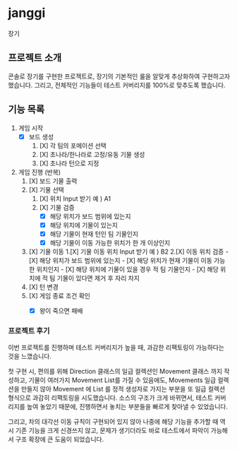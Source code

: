 # janggi
장기

## 프로젝트 소개
콘솔로 장기를 구현한 프로젝트로, 
장기의 기본적인 룰을 알맞게 추상화하여 구현하고자 했습니다.
그리고, 전체적인 기능들이 테스트 커버리지를 100%로 맞추도록 했습니다.

## 기능 목록

1. 게임 시작
    - [x] 보드 생성
        1. [X] 각 팀의 포메이션 선택 
        2. [X] 초나라/한나라로 고정/유동 기물 생성
        3. [X] 초나라 턴으로 지정

2. 게임 진행 (반복)
    1. [X] 보드 기물 출력
    2. [X] 기물 선택
         1. [X] 위치 Input 받기 예 ) A1
         2. [X] 기물 검증
             - [X] 해당 위치가 보드 범위에 있는지
             - [X] 해당 위치에 기물이 있는지
             - [X] 해당 기물이 현재 턴인 팀 기물인지
             - [X] 해당 기물이 이동 가능한 위치가 한 개 이상인지
    3. [X] 기물 이동
          1.[X] 기물 이동 위치 Input 받기 예 ) B2
          2.[X] 이동 위치 검증
              - [X] 해당 위치가 보드 범위에 있는지
              - [X] 해당 위치가 현재 기물이 이동 가능한 위치인지
              - [X] 해당 위치에 기물이 있을 경우 적 팀 기물인지
              - [X] 해당 위치에 적 팀 기물이 있다면 제거 후 자리 차지
    4. [X] 턴 변경
    5. [X] 게임 종료 조건 확인
       - [X] 왕이 죽으면 패배
        




### 프로젝트 후기
이번 프로젝트를 진행하며 테스트 커버리지가 높을 때, 과감한 리팩토링이 가능하다는 것을 느꼈습니다.

첫 구현 시, 편의를 위해 Direction 클래스의 일급 컬렉션인 Movement 클래스 까지 작성하고, 
기물이 여러가지 Movement List를 가질 수 있음에도, Movements 일급 컬렉션을 만들지 않아 
Movement 에 List<Movement> 를 정적 생성자로 가지는 부분을 또 일급 컬렉션 형식으로 과감히 리팩토링을 시도했습니다.
소스의 구조가 크게 바뀌면서, 테스트 커버리지를 높여 놓았기 때문에, 진행하면서 놓치는 부분들을 빠르게 찾아낼 수 있었습니다.

그리고, 차의 대각선 이동 규칙이 구현되어 있지 않아 나중에 해당 기능을 추가할 때 역시 기존 기능을 크게 신경쓰지 않고,
문제가 생기더라도 바로 테스트에서 파악이 가능해서 구조 확장에 큰 도움이 되었습니다.

